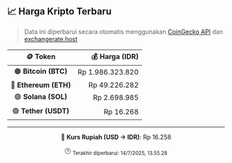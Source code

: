 

<!-- HARGA_KRIPTO -->
## 📈 Harga Kripto Terbaru

> Data ini diperbarui secara otomatis menggunakan [CoinGecko API](https://www.coingecko.com/) dan [exchangerate.host](https://exchangerate.host/)

<div align="center">

| 🪙 Token | 💰 Harga (IDR) |
|:------:|---------------:|
| 🟠 **Bitcoin (BTC)**   | Rp 1.986.323.820 |
| 🔵 **Ethereum (ETH)**  | Rp 49.226.282 |
| 🟣 **Solana (SOL)**    | Rp 2.698.985 |
| 🟢 **Tether (USDT)**   | Rp 16.268 |

---

💱 **Kurs Rupiah (USD → IDR)**: Rp 16.258

🕒 <sub>Terakhir diperbarui: 14/7/2025, 13.55.28</sub>

</div>
<!-- /HARGA_KRIPTO -->